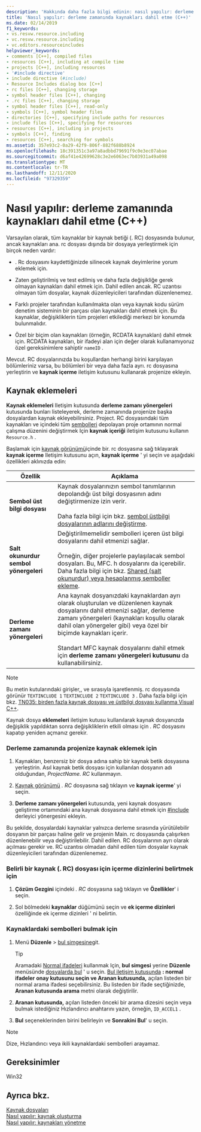 ```yaml
---
description: 'Hakkında daha fazla bilgi edinin: nasıl yapılır: derleme zamanında kaynakları dahil etme (C++)'
title: 'Nasıl yapılır: derleme zamanında kaynakları dahil etme (C++)'
ms.date: 02/14/2019
f1_keywords:
- vs.resvw.resource.including
- vc.resvw.resource.including
- vc.editors.resourceincludes
helpviewer_keywords:
- comments [C++], compiled files
- resources [C++], including at compile time
- projects [C++], including resources
- '#include directive'
- include directive (#include)
- Resource Includes dialog box [C++]
- rc files [C++], changing storage
- symbol header files [C++], changing
- .rc files [C++], changing storage
- symbol header files [C++], read-only
- symbols [C++], symbol header files
- directories [C++], specifying include paths for resources
- include files [C++], specifying for resources
- resources [C++], including in projects
- symbols [C++], finding
- resources [C++], searching for symbols
ms.assetid: 357e93c2-0a29-42f9-806f-882f688b8924
ms.openlocfilehash: 18c391351c3a97a8adbbd79691f9c0e3ec07abae
ms.sourcegitcommit: d6af41e42699628c3e2e6063ec7b03931a49a098
ms.translationtype: MT
ms.contentlocale: tr-TR
ms.lasthandoff: 12/11/2020
ms.locfileid: "97329359"
---
```

# <a name="how-to-include-resources-at-compile-time-c"></a>Nasıl yapılır: derleme zamanında kaynakları dahil etme (C++)

Varsayılan olarak, tüm kaynaklar bir kaynak betiği (. RC) dosyasında bulunur, ancak kaynakları ana. rc dosyası dışında bir dosyaya yerleştirmek için birçok neden vardır:

- . Rc dosyasını kaydettiğinizde silinecek kaynak deyimlerine yorum eklemek için.

- Zaten geliştirilmiş ve test edilmiş ve daha fazla değişikliğe gerek olmayan kaynakları dahil etmek için. Dahil edilen ancak. RC uzantısı olmayan tüm dosyalar, kaynak düzenleyicileri tarafından düzenlenemez.

- Farklı projeler tarafından kullanılmakta olan veya kaynak kodu sürüm denetim sisteminin bir parçası olan kaynakları dahil etmek için. Bu kaynaklar, değişikliklerin tüm projeleri etkilediği merkezi bir konumda bulunmalıdır.

- Özel bir biçim olan kaynakları (örneğin, RCDATA kaynakları) dahil etmek için. RCDATA kaynakları, bir ifadeyi alan için değer olarak kullanamıyoruz özel gereksinimlere sahiptir `nameID` .

Mevcut. RC dosyalarınızda bu koşullardan herhangi birini karşılayan bölümleriniz varsa, bu bölümleri bir veya daha fazla ayrı. rc dosyasına yerleştirin ve **kaynak içerme** iletişim kutusunu kullanarak projenize ekleyin.

## <a name="resource-includes"></a>Kaynak eklemeleri

**Kaynak eklemeleri** Iletişim kutusunda **derleme zamanı yönergeleri** kutusunda bunları listeleyerek, derleme zamanında projenize başka dosyalardan kaynak ekleyebilirsiniz. Project. RC dosyasındaki tüm kaynakları ve içindeki tüm [sembolleri](../windows/symbols-resource-identifiers.md) depolayan proje ortamının normal çalışma düzenini değiştirmek Için **kaynak içeriği** iletişim kutusunu kullanın `Resource.h` .

Başlamak için [kaynak görünümü](how-to-create-a-resource-script-file.md#create-resources)içinde bir. rc dosyasına sağ tıklayarak **kaynak içerme** Iletişim kutusunu açın, **kaynak içerme** ' yi seçin ve aşağıdaki özellikleri aklınızda edin:

| Özellik | Açıklama |
|---|---|
| **Sembol üst bilgi dosyası** | Kaynak dosyalarınızın sembol tanımlarının depolandığı üst bilgi dosyasının adını değiştirmenize izin verir.<br/><br/>Daha fazla bilgi için bkz. [sembol üstbilgi dosyalarının adlarını değiştirme](./changing-a-symbol-or-symbol-name-id.md). |
| **Salt okunurdur sembol yönergeleri** | Değiştirilmemelidir sembolleri içeren üst bilgi dosyalarını dahil etmenizi sağlar.<br/><br/>Örneğin, diğer projelerle paylaşılacak sembol dosyaları. Bu, MFC. h dosyalarını da içerebilir. Daha fazla bilgi için bkz. [Shared (salt okunurdur) veya hesaplanmış semboller ekleme](./changing-a-symbol-or-symbol-name-id.md). |
| **Derleme zamanı yönergeleri** | Ana kaynak dosyanızdaki kaynaklardan ayrı olarak oluşturulan ve düzenlenen kaynak dosyalarını dahil etmenizi sağlar, derleme zamanı yönergeleri (kaynakları koşullu olarak dahil olan yönergeler gibi) veya özel bir biçimde kaynakları içerir.<br/><br/>Standart MFC kaynak dosyalarını dahil etmek için **derleme zamanı yönergeleri kutusunu** da kullanabilirsiniz. |

> [!NOTE]
> Bu metin kutularındaki girişler,, ve sırasıyla işaretlenmiş. rc dosyasında görünür `TEXTINCLUDE 1` `TEXTINCLUDE 2` `TEXTINCLUDE 3` . Daha fazla bilgi için bkz. [TN035: birden fazla kaynak dosyası ve üstbilgi dosyası kullanma Visual C++](../mfc/tn035-using-multiple-resource-files-and-header-files-with-visual-cpp.md).

Kaynak dosya **eklemeleri** iletişim kutusu kullanılarak kaynak dosyanızda değişiklik yapıldıktan sonra değişikliklerin etkili olması için *. RC* dosyasını kapatıp yeniden açmanız gerekir.

### <a name="to-include-resources-in-your-project-at-compile-time"></a>Derleme zamanında projenize kaynak eklemek için

1. Kaynakları, benzersiz bir dosya adına sahip bir kaynak betik dosyasına yerleştirin. Asıl kaynak betik dosyası için kullanılan dosyanın adı olduğundan, *ProjectName. RC* kullanmayın.

1. [Kaynak görünümü](how-to-create-a-resource-script-file.md#create-resources) *. RC* dosyasına sağ tıklayın ve **kaynak içerme**' yi seçin.

1. **Derleme zamanı yönergeleri** kutusunda, yeni kaynak dosyasını geliştirme ortamındaki ana kaynak dosyasına dahil etmek için [#include](../preprocessor/hash-include-directive-c-cpp.md) derleyici yönergesini ekleyin.

Bu şekilde, dosyalardaki kaynaklar yalnızca derleme sırasında yürütülebilir dosyanın bir parçası haline gelir ve projenin Main. rc dosyasında çalışırken düzenlenebilir veya değiştirilebilir. Dahil edilen. RC dosyalarının ayrı olarak açılması gerekir ve. RC uzantısı olmadan dahil edilen tüm dosyalar kaynak düzenleyicileri tarafından düzenlenemez.

### <a name="to-specify-include-directories-for-a-specific-resource-rc-file"></a>Belirli bir kaynak (. RC) dosyası için içerme dizinlerini belirtmek için

1. **Çözüm Gezgini** içindeki *. RC* dosyasına sağ tıklayın ve **Özellikler**' i seçin.

1. Sol bölmedeki **kaynaklar** düğümünü seçin ve **ek içerme dizinleri** özelliğinde ek içerme dizinleri ' ni belirtin.

### <a name="to-find-symbols-in-resources"></a>Kaynaklardaki sembolleri bulmak için

1. Menü **Düzenle**  >  [bul simgesine](/visualstudio/ide/go-to)git.

   > [!TIP]
   > Aramadaki [Normal ifadeleri](/visualstudio/ide/using-regular-expressions-in-visual-studio) kullanmak Için, **bul simgesi** yerine **Düzenle** menüsünde [dosyalarda bul](/visualstudio/ide/reference/find-command) ' u seçin. [Bul iletişim kutusunda](/visualstudio/ide/finding-and-replacing-text) **: normal ifadeler** **onay kutusunu seçin ve Aranan kutusunda,** açılan listeden bir normal arama ifadesi seçebilirsiniz. Bu listeden bir ifade seçtiğinizde, **Aranan kutusunda arama** metni olarak değiştirilir.

1. **Aranan kutusunda,** açılan listeden önceki bir arama dizesini seçin veya bulmak istediğiniz Hızlandırıcı anahtarını yazın, örneğin, `ID_ACCEL1` .

1. **Bul** seçeneklerinden birini belirleyin ve **Sonrakini Bul**' u seçin.

> [!NOTE]
> Dize, Hızlandırıcı veya ikili kaynaklardaki sembolleri arayamaz.

## <a name="requirements"></a>Gereksinimler

Win32

## <a name="see-also"></a>Ayrıca bkz.

[Kaynak dosyaları](../windows/resource-files-visual-studio.md)<br/>
[Nasıl yapılır: kaynak oluşturma](../windows/how-to-create-a-resource-script-file.md)<br/>
[Nasıl yapılır: kaynakları yönetme](../windows/how-to-copy-resources.md)<br/>
